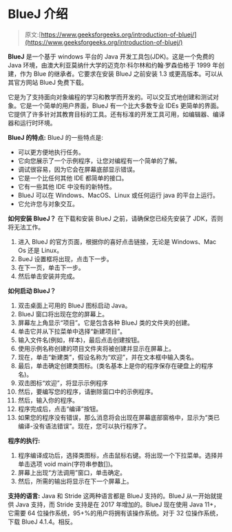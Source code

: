 # BlueJ 介绍

> 原文:[https://www.geeksforgeeks.org/introduction-of-bluej/](https://www.geeksforgeeks.org/introduction-of-bluej/)

**BlueJ** 是一个基于 windows 平台的 Java 开发工具包(JDK)。这是一个免费的 Java 环境，由澳大利亚莫纳什大学的迈克尔·科尔林和约翰·罗森伯格于 1999 年创建，作为 Blue 的继承者。它要求在安装 BlueJ 之前安装 1.3 或更高版本。可以从其官方网站 BlueJ 免费下载。

它是为了支持面向对象编程的学习和教学而开发的。可以交互式地创建和测试对象。它是一个简单的用户界面，BlueJ 有一个比大多数专业 IDEs 更简单的界面。它提供了许多针对其教育目标的工具。还有标准的开发工具可用，如编辑器、编译器和运行时环境。

**BlueJ 的特点:**
BlueJ 的一些特点是:

*   可以更方便地执行任务。
*   它向您展示了一个示例程序，让您对编程有一个简单的了解。
*   调试很容易，因为它会在屏幕底部显示错误。
*   它是一个比任何其他 IDE 都简单的接口。
*   它有一些其他 IDE 中没有的新特性。
*   BlueJ 可以在 Windows、MacOS、Linux 或任何运行 java 的平台上运行。
*   它允许您与对象交互。

**如何安装 BlueJ？**
在下载和安装 BlueJ 之前，请确保您已经先安装了 JDK，否则将无法工作。

1.  进入 BlueJ 的官方页面，根据你的喜好点击链接，无论是 Windows、Mac Os 还是 Linux。
2.  BueJ 设置框将出现，点击下一步。
3.  在下一页，单击下一步。
4.  然后单击安装并完成。

**如何启动 BlueJ？**

1.  双击桌面上可用的 BlueJ 图标启动 Java。
2.  BlueJ 窗口将出现在您的屏幕上。
3.  屏幕左上角显示“项目”。它是包含各种 BlueJ 类的文件夹的创建。
4.  单击它并从下拉菜单中选择“新建项目”。
5.  输入文件名(例如，样本)，最后点击创建按钮。
6.  使用示例名称创建的项目文件夹将被创建并显示在屏幕上。
7.  现在，单击“新建类”，假设名称为“欢迎”，并在文本框中输入类名。
8.  最后，单击确定创建类图标。(类名基本上是你的程序保存在硬盘上的程序名)。
9.  双击图标“欢迎”，将显示示例程序
10.  然后，要编写您的程序，请删除窗口中的示例程序。
11.  然后，输入你的程序。
12.  程序完成后，点击“编译”按钮。
13.  如果您的程序没有错误，那么消息将会出现在屏幕底部窗格中，显示为“类已编译-没有语法错误”。现在，您可以执行程序了。

**程序的执行:**

1.  程序编译成功后，选择类图标，点击鼠标右键。将出现一个下拉菜单。选择并单击选项 void main(字符串参数[])。
2.  屏幕上出现“方法调用”窗口，单击确定。
3.  然后，所需的输出将显示在下一个屏幕上。

**支持的语言:**
Java 和 Stride 这两种语言都是 BlueJ 支持的。BlueJ 从一开始就提供 Java 支持，而 Stride 支持是在 2017 年增加的。BlueJ 现在使用 Java 11+，它需要 64 位操作系统，95+%的用户将拥有该操作系统。对于 32 位操作系统，下载 BlueJ 4.1.4。相反。